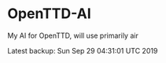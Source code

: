 # OpenTTD-AI
My AI for OpenTTD, will use primarily air

Latest backup: Sun Sep 29 04:31:01 UTC 2019
